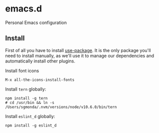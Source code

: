 # emacs.d
Personal Emacs configuration

## Install

First of all you have to install [use-package](https://github.com/jwiegley/use-package). It is the only package you'll need to install manually, as we'll use it to manage our dependencies and automatically install other plugins.

Install font icons

```
M-x all-the-icons-install-fonts
```

Install `tern` globally:

```
npm install -g tern
# cd /usr/bin && ln -s /Users/sgmonda/.nvm/versions/node/v10.6.0/bin/tern
```

Install `eslint_d` globally:

```
npm install -g eslint_d
```